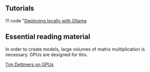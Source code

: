 ## Tutorials
!!! code "[Deploying locally with Ollama](https://ollama.ai/blog/building-llm-powered-web-apps)

## Essential reading material

In order to create models, large volumes of matrix multiplication is necessary. GPUs are designed for this. 

[Tim Dettmers on GPUs](https://timdettmers.com/2023/01/30/which-gpu-for-deep-learning/)

